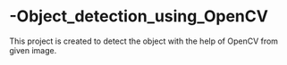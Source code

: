# -Object_detection_using_OpenCV
This project is created to detect the object with the help of OpenCV from given image. 
